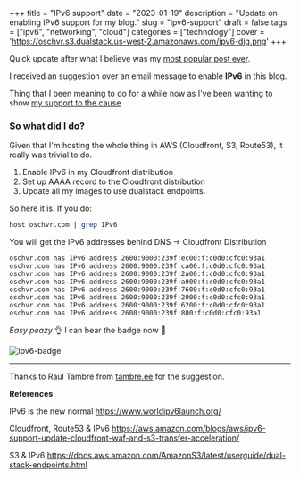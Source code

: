 +++
title = "IPv6 support"
date = "2023-01-19"
description = "Update on enabling IPv6 support for my blog."
slug = "ipv6-support"
draft = false
tags = ["ipv6", "networking", "cloud"]
categories = ["technology"]
cover = 'https://oschvr.s3.dualstack.us-west-2.amazonaws.com/ipv6-dig.png'
+++

Quick update after what I believe was my [most popular post ever](https://oschvr.com/posts/what-id-like-as-sre/).

I received an suggestion over an email message to enable **IPv6** in this blog.

Thing that I been meaning to do for a while now as I've been wanting to show [my support to the cause](https://www.worldipv6launch.org/)

### **So what did I do?**

Given that I'm hosting the whole thing in AWS (Cloudfront, S3, Route53), it really was trivial to do.

1. Enable IPv6 in my Cloudfront distribution
2. Set up AAAA record to the Cloudfront distribution
3. Update all my images to use dualstack endpoints.

So here it is. If you do:

```bash
host oschvr.com | grep IPv6
```

You will get the IPv6 addresses behind DNS -> Cloudfront Distribution

```
oschvr.com has IPv6 address 2600:9000:239f:ec00:f:c0d0:cfc0:93a1
oschvr.com has IPv6 address 2600:9000:239f:ca00:f:c0d0:cfc0:93a1
oschvr.com has IPv6 address 2600:9000:239f:2a00:f:c0d0:cfc0:93a1
oschvr.com has IPv6 address 2600:9000:239f:a000:f:c0d0:cfc0:93a1
oschvr.com has IPv6 address 2600:9000:239f:7600:f:c0d0:cfc0:93a1
oschvr.com has IPv6 address 2600:9000:239f:2000:f:c0d0:cfc0:93a1
oschvr.com has IPv6 address 2600:9000:239f:6200:f:c0d0:cfc0:93a1
oschvr.com has IPv6 address 2600:9000:239f:800:f:c0d0:cfc0:93a1
```

_Easy peazy_ 👌 I can bear the badge now 🎉

![ipv6-badge](https://www.worldipv6launch.org/wp-content/themes/ipv6/downloads/World_IPv6_launch_banner_256.png)

---

Thanks to Raul Tambre from [tambre.ee](https://tambre.ee) for the suggestion.

**References**

IPv6 is the new normal https://www.worldipv6launch.org/

Cloudfront, Route53 & IPv6 https://aws.amazon.com/blogs/aws/ipv6-support-update-cloudfront-waf-and-s3-transfer-acceleration/

S3 & IPv6 https://docs.aws.amazon.com/AmazonS3/latest/userguide/dual-stack-endpoints.html
